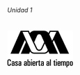 *Unidad 1*
#
<img src="https://github.com/Gaelcantu/Unidad1/blob/main/images/logogrande.gif" alt="" width="30%"/>
